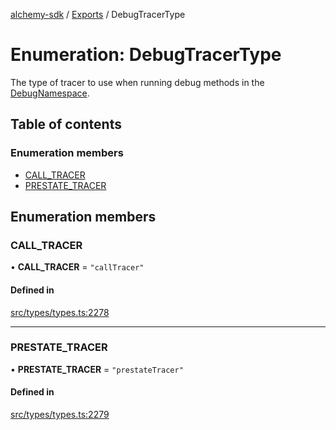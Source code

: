 [alchemy-sdk](../README.md) / [Exports](../modules.md) / DebugTracerType

# Enumeration: DebugTracerType

The type of tracer to use when running debug methods in the
[DebugNamespace](../classes/DebugNamespace.md).

## Table of contents

### Enumeration members

- [CALL\_TRACER](DebugTracerType.md#call_tracer)
- [PRESTATE\_TRACER](DebugTracerType.md#prestate_tracer)

## Enumeration members

### CALL\_TRACER

• **CALL\_TRACER** = `"callTracer"`

#### Defined in

[src/types/types.ts:2278](https://github.com/alchemyplatform/alchemy-sdk-js/blob/dc20ee4/src/types/types.ts#L2278)

___

### PRESTATE\_TRACER

• **PRESTATE\_TRACER** = `"prestateTracer"`

#### Defined in

[src/types/types.ts:2279](https://github.com/alchemyplatform/alchemy-sdk-js/blob/dc20ee4/src/types/types.ts#L2279)
